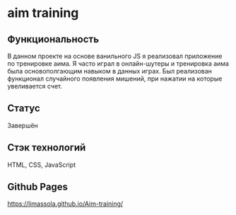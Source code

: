# aim training

## Функциональность
В данном проекте на основе ванильного JS я реализовал приложение по тренировке аима. Я часто играл в онлайн-шутеры и тренировка аима была основополгающим навыком в данных играх. Был реализован функционал случайного появления мишений, при нажатии на которые увеливается счет.

## Статус
Завершён

## Стэк технологий
HTML, CSS, JavaScript

## Github Pages
https://limassola.github.io/Aim-training/
